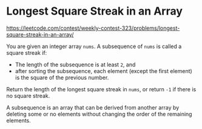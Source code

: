 # Longest Square Streak in an Array

https://leetcode.com/contest/weekly-contest-323/problems/longest-square-streak-in-an-array/

You are given an integer array `nums`. A subsequence of `nums` is called a square streak if:

- The length of the subsequence is at least `2`, and
- after sorting the subsequence, each element (except the first element) is the square of the previous number.

Return the length of the longest square streak in `nums`, or return `-1` if there is no square streak.

A subsequence is an array that can be derived from another array by deleting some or no elements without changing the order of the remaining elements.
